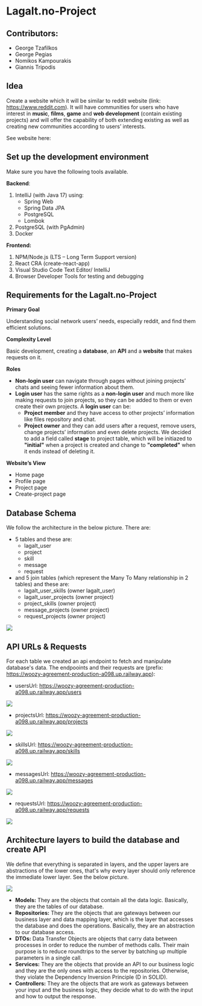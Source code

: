 # **Lagalt.no-Project**

## Contributors:
 - George Tzafilkos
 - George Pegias 
 - Nomikos Kampourakis
 - Giannis Tripodis
 
## **Idea**
Create a website which it will be similar to reddit website (link: https://www.reddit.com).
It will have communities for users who have interest in **music**, **films**, **game** and **web development** (contain existing projects) and
will offer the capability of both extending existing as well as creating new communities according to users’ interests.

See website here: 

## **Set up the development environment**
Make sure you have the following tools available.

**Backend**:
1. IntelliJ (with Java 17) using:
      * Spring Web
      * Spring Data JPA
      * PostgreSQL
      * Lombok
2. PostgreSQL (with PgAdmin)
3. Docker

**Frontend:**
1. NPM/Node.js (LTS – Long Term Support version)
2. React CRA (create-react-app)
3. Visual Studio Code Text Editor/ IntelliJ
4. Browser Developer Tools for testing and debugging

## **Requirements for the Lagalt.no-Project**

**Primary Goal**

Understanding social network users’ needs, especially reddit, and find them efficient solutions.

**Complexity Level**

Basic development, creating a **database**, an **API** and a **website** that makes requests on it.

**Roles**

- **Non-login user** can navigate through pages without joining projects’ chats and seeing fewer information about them.
- **Login user** has the same rights as a **non-login user** and much more like making requests to join projects, so they 
can be added to them or even create their own projects. A **login user** can be:
    - **Project member** and they have access to other projects’ information like files repository and chat.
    - **Project owner** and they can add users after a request, remove users, change projects’ information and even delete projects. We decided to add a field called **stage** to project table, which will be initiazed to **"initial"** when a project is created and change to **"completed"** when it ends instead of deleting it.

**Website’s View**

- Home page
- Profile page
- Project page
- Create-project page

## **Database Schema**

We follow the architecture in the below picture. There are:
- 5 tables and these are:
    - lagalt_user
    - project
    - skill
    - message
    - request 
- and 5 join tables (which represent the Many To Many relationship in 2 tables) and these are:
    - lagalt_user_skills (owner lagalt_user)
    - lagalt_user_projects (owner project)
    - project_skills (owner project)
    - message_projects (owner project)
    - request_projects (owner project)

<img src="/pictures/Entity_Diagram_Dark_Mode.png">

## **API URLs & Requests**
For each table we created an api endpoint to fetch and manipulate database's data. The endpooints and their requests are (prefix: https://woozy-agreement-production-a098.up.railway.app):
- usersUrl: https://woozy-agreement-production-a098.up.railway.app/users

<img src="/pictures/user_requests.PNG">

- projectsUrl: https://woozy-agreement-production-a098.up.railway.app/projects

<img src="/pictures/project_requests.PNG">

- skillsUrl: https://woozy-agreement-production-a098.up.railway.app/skills

<img src="/pictures/skill_requests.PNG">

- messagesUrl: https://woozy-agreement-production-a098.up.railway.app/messages

<img src="/pictures/message_requests.PNG">

- requestsUrl: https://woozy-agreement-production-a098.up.railway.app/requests

<img src="/pictures/request_requests.PNG">

## **Architecture layers to build the database and create API**

We define that everything is separated in layers, and the upper layers are abstractions of the lower ones, that's why every layer should only reference the immediate lower layer. See the below picture.

<img src="/pictures/backend_architecture.png">

- **Models:** They are the objects that contain all the data logic. Basically, they are the tables of our database.
- **Repositories:** They are the objects that are gateways between our business layer and data mapping layer, which is the layer that accesses the database and does the operations. Basically, they are an abstraction to our database access.
- **DTOs:** Data Transfer Objects are objects that carry data between processes in order to reduce the number of methods calls. Their main purpose is to reduce roundtrips to the server by batching up multiple parameters in a single call.
- **Services:** They are the objects that provide an API to our business logic and they are the only ones with access to the repositories. Otherwise, they violate the Dependency Inversion Principle (D in SOLID). 
- **Controllers:** They are the objects that are work as gateways between your input and the business logic, they decide what to do with the input and how to output the response.
